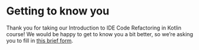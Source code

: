 # Getting to know you

Thank you for taking our Introduction to IDE Code Refactoring in Kotlin course!
We would be happy to get to know you a bit better, so we’re asking you to fill
in [this brief form](https://surveys.jetbrains.com/s3/course-introduction-code-refactoring).